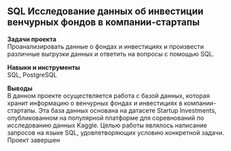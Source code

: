 ## SQL Исследование данных об инвестиции венчурных фондов в компании-стартапы
**Задачи проекта**  
Проанализировать данные о фондах и инвестициях и произвести различные выгрузки данных и ответить на вопросы с помощью SQL.

**Навыки и инструменты**    
SQL, PostgreSQL

**Выводы**    
В данном проекте осуществляется работа с базой данных, которая хранит информацию о венчурных фондах и инвестициях в компании-стартапы. Эта база данных основана на датасете Startup Investments, опубликованном на популярной платформе для соревнований по исследованию данных Kaggle. 
Целью работы являлось написание запросов на языке SQL, удовлетворяющих условию конкретной задачи. Проект завершен
